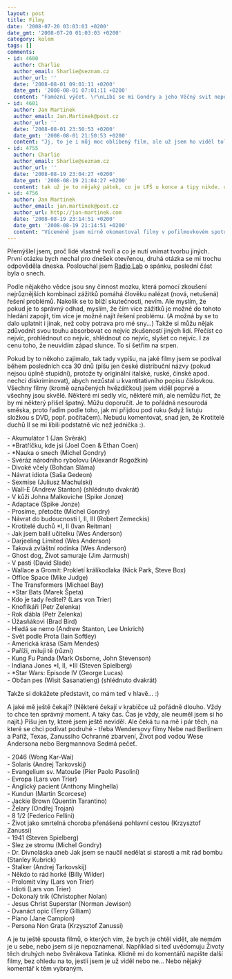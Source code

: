 ```yaml
---
layout: post
title: Filmy
date: '2008-07-20 03:03:03 +0200'
date_gmt: '2008-07-20 01:03:03 +0200'
category: kolem
tags: []
comments:
- id: 4600
  author: Charlie
  author_email: Sharlie@seznam.cz
  author_url: ''
  date: '2008-08-01 09:01:11 +0200'
  date_gmt: '2008-08-01 07:01:11 +0200'
  content: "Famózní výčet. \r\nLíbí se mi Gondry a jeho Věčný svit neposkvrněné mysli (v tom seznamu jsem ho postrádala). Stojí za to, zařadit ho do seznamu."
- id: 4601
  author: Jan Martinek
  author_email: Jan.Martinek@post.cz
  author_url: ''
  date: '2008-08-01 23:50:53 +0200'
  date_gmt: '2008-08-01 21:50:53 +0200'
  content: "Jj, to je i můj moc oblíbený film, ale už jsem ho viděl tolikrát, že se nedostal do červencového výběru :) Ale mám raděj Nauku o snech.  \r\n\r\nA s doporučením nenapsaného Gondryho filmu bych ještě přidal Andersonův Život pod vodou se Stevem Zissou, pro mě asi nejúžasnější film mého letošního roku. Ale tenhle režisér ne každému sedne. \r\n\r\nA potom, co jsem dneska konečně zkoukl krásného Venkovského učitele, tak určitě brzy mrknu i na Štěstí (režisér Bohdan Sláma, v seznamu výše byly jeho Divoké včely).  \r\n\r\nA zdravím z LFŠ, pak určitě dám tipy, zatím jsem tu pořád nepotkal špatný film, snad to není mými nízkými nároky :) akorát nevím, nakolik budou sehnatelné...\r\n\r\nMějte se krásně :)"
- id: 4755
  author: Charlie
  author_email: Sharlie@seznam.cz
  author_url: ''
  date: '2008-08-19 23:04:27 +0200'
  date_gmt: '2008-08-19 21:04:27 +0200'
  content: tak už je to nějaký pátek, co je LFŠ u konce a tipy nikde. od kamarádky jsem slyšela, že Sirotčinec byl fajn, až teda na překvapivě nepřekvapivý konec.
- id: 4756
  author: Jan Martinek
  author_email: jan.martinek@post.cz
  author_url: http://jan-martinek.com
  date: '2008-08-19 23:14:51 +0200'
  date_gmt: '2008-08-19 21:14:51 +0200'
  content: "Víceméně jsem mírně okomentoval filmy v pofilmovkovém spotu http://podnebi.jan-martinek.com/?p=761\r\n\r\nNevyzdvihl jsem tam snad jen Venkovského učitele, který byl opravdu krásný. Ale celý ten seznam je možné brát jako doporučení, snad až na ty dva novější Čaroděje ze země Oz, to jsou koniny, spíš pro půlnoční projekci. Starý Čaroděj ze země Oz z roku 39, Sliby, Soukromé a další izraelsko/palestinské filmy, filmy Julio Medema, Kapela přijela, Slepé lásky (krásný slovenský dokument o nevidomých partnerských dvojicích), Jakubiskovy filmy, filmy Bély Tarra. Opravdu všechny věci, které jsem navštívil, byly skvělé a doporučuju.\r\n\r\nSirotčinec jsem neviděl, nejsem moc a horory. Je to na mě moc hrr v lekacích scénách a moc dlouhodobě působící v psychologizujících hororových scénách. Ale kolegové říkali, že to bylo dobré a dobře děsivé."
---
```

<p>Přemýšlel jsem, proč lidé vlastně tvoří a co je nutí vnímat tvorbu jiných. První otázku bych nechal pro dnešek otevřenou, druhá otázka se mi trochu odpověděla dneska. Poslouchal jsem <a href="http://www.wnyc.org/shows/radiolab/">Radio Lab</a> o spánku, poslední část byla o snech. </p>
<p>Podle nějakého vědce jsou sny činnost mozku, která pomocí zkoušení nejrůznějších kombinací zážitků pomáhá člověku nalézat (nová, netušená) řešení problémů. Nakolik se to blíží skutečnosti, nevím. Ale myslím, že pokud je to správný odhad, myslím, že čím více zážitků je možné do tohoto hledání zapojit, tím více je možné najít řešení problému. (A možná by se to dalo uplatnit i jinak, než coby potrava pro mé sny...) Takže si můžu nějak zdůvodnit svou touhu absorbovat co nejvíc zkušeností jiných lidí. Přečíst co nejvíc, prohlédnout co nejvíc, shlédnout co nejvíc, slyšet co nejvíc. I za cenu toho, že neuvidím západ slunce. To si šetřím na srpen.</p>
<p>Pokud by to někoho zajímalo, tak tady vypíšu, na jaké filmy jsem se podíval během posledních cca 30 dnů (píšu jen české distribuční názvy (pokud nejsou úplně stupidní), protože ty originální italské, ruské, čínské apod. nechci diskriminovat), abych nezůstal u kvantitativního popisu číslovkou. Všechny filmy (kromě označených hvězdičkou) jsem viděl poprvé a všechny jsou skvělé. Některé mi sedly víc, některé míň, ale nemůžu říct, že by mi některý přišel špatný. Můžu doporučit. Je to pořádná nesourodá směska, proto řadím podle toho, jak mi přijdou pod ruku (když listuju složkou s DVD, popř. počítačem). Nebudu komentovat, snad jen, že Krotitelé duchů II se mi líbili podstatně víc než jednička :).</p>
<p>- Akumulátor 1 (Jan Svěrák)<br />
- *Bratříčku, kde jsi (Joel Coen & Ethan Coen)<br />
- *Nauka o snech (Michel Gondry)<br />
- Svéráz národního rybolovu (Alexandr Rogožkin)<br />
- Divoké včely (Bohdan Sláma)<br />
- Návrat idiota (Saša Gedeon)<br />
- Sexmise (Juliusz Machulski)<br />
- Wall-E (Andrew Stanton) (shlédnuto dvakrát)<br />
- V kůži Johna Malkoviche (Spike Jonze)<br />
- Adaptace (Spike Jonze)<br />
- Prosíme, přetočte (Michel Gondry)<br />
- Návrat do budoucnosti I, II, III (Robert Zemeckis)<br />
- Krotitelé duchů *I, II (Ivan Reitman)<br />
- Jak jsem balil učitelku (Wes Anderson)<br />
- Darjeeling Limited (Wes Anderson)<br />
- Taková zvláštní rodinka (Wes Anderson)<br />
- Ghost dog, Život samuraje (Jim Jarmush)<br />
- V pasti (David Slade)<br />
- Wallace a Gromit: Prokletí králíkodlaka (Nick Park, Steve Box)<br />
- Office Space (Mike Judge)<br />
- The Transformers (Michael Bay)<br />
- *Star Bats (Marek Špeta)<br />
- Kdo je tady ředitel? (Lars von Trier)<br />
- Knoflíkáři (Petr Zelenka)<br />
- Rok ďábla (Petr Zelenka)<br />
- Úžasňákovi (Brad Bird)<br />
- Hledá se nemo (Andrew Stanton, Lee Unkrich)<br />
- Svět podle Prota (Iain Softley)<br />
- Americká krása (Sam Mendes)<br />
- Paříži, miluji tě (různí)<br />
- Kung Fu Panda (Mark Osborne, John Stevenson)<br />
- Indiana Jones *I, II, *III (Steven Spielberg)<br />
- *Star Wars: Episode IV (George Lucas)<br />
- Občan pes (Wisit Sasanatieng) (shlédnuto dvakrát)</p>
<p>Takže si dokážete představit, co mám teď v hlavě... :)</p>
<p>A jaké mě ještě čekají? (Některé čekají v krabičce už pořádně dlouho. Vždy to chce ten správný moment. A taky čas. Čas je vždy, ale neuměl jsem si ho najít.) Píšu jen ty, které jsem ještě neviděl. Ale čeká tu na mě i pár těch, na které se chci podívat podruhé - třeba Wendersovy filmy Nebe nad Berlínem a Paříž, Texas, Zanussiho Ochranné zbarvení, Život pod vodou Wese Andersona nebo Bergmannova Sedmá pečeť.</p>
<p>- 2046 (Wong Kar-Wai)<br />
- Solaris (Andrej Tarkovskij)<br />
- Evangelium sv. Matouše (Pier Paolo Pasolini)<br />
- Evropa (Lars von Trier)<br />
- Anglický pacient (Anthony Minghella)<br />
- Kundun (Martin Scorcese)<br />
- Jackie Brown (Quentin Tarantino)<br />
- Želary (Ondřej Trojan)<br />
- 8 1/2 (Federico Fellini)<br />
- Život jako smrtelná choroba přenášená pohlavní cestou (Krzysztof Zanussi)<br />
- 1941 (Steven Spielberg)<br />
- Slez ze stromu (Michel Gondry)<br />
- Dr. Divnoláska aneb Jak jsem se naučil nedělat si starosti a mít rád bombu (Stanley Kubrick)<br />
- Stalker (Andrej Tarkovskij)<br />
- Někdo to rád horké (Billy Wilder)<br />
- Prolomit vlny (Lars von Trier)<br />
- Idioti (Lars von Trier)<br />
- Dokonalý trik (Christopher Nolan)<br />
- Jesus Christ Superstar (Norman Jewison)<br />
- Dvanáct opic (Terry Gilliam)<br />
- Piano (Jane Campion)<br />
- Persona Non Grata (Krzysztof Zanussi)</p>
<p>A je tu ještě spousta filmů, o kterých vím, že bych je chtěl vidět, ale nemám je u sebe, nebo jsem si je nepoznamenal. Například si teď uvědomuju Životy těch druhých nebo Svěrákova Tatínka. Klidně mi do komentářů napište další filmy, bez ohledu na to, jestli jsem je už viděl nebo ne... Nebo nějaký komentář k těm vybraným.</p>
